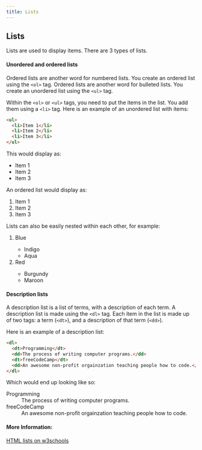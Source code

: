 ```yaml
---
title: Lists
---
```

## Lists
Lists are used to display items. There are 3 types of lists.

#### Unordered and ordered lists
Ordered lists are another word for numbered lists. You create an ordered list using the `<ol>` tag.
Ordered lists are another word for bulleted lists. You create an unordered list using the `<ul>` tag.

Within the `<ol>` or `<ul>` tags, you need to put the items in the list. You add them using a `<li>` tag. Here is an example of an unordered list with items:
```HTML
<ul>
  <li>Item 1</li>
  <li>Item 2</li>
  <li>Item 3</li>
</ul>
```

This would display as:
* Item 1
* Item 2
* Item 3

An ordered list would display as:
1. Item 1
2. Item 2
3. Item 3

Lists can also be easily nested within each other, for example:

<ol>
  <li>Blue</li>
    <ul>
      <li>Indigo</li>
      <li>Aqua</li>
    </ul>
  <li>Red</li>
    <ul>
      <li>Burgundy</li>
      <li>Maroon</li>
    </ul>
  </ol>

#### Description lists
A description list is a list of terms, with a description of each term. A description list is made using the `<dl>` tag.
Each item in the list is made up of two tags: a term (`<dt>`), and a description of that term (`<dd>`).

Here is an example of a description list:
```HTML
<dl>
  <dt>Programming</dt>
  <dd>The process of writing computer programs.</dd>
  <dt>freeCodeCamp</dt>
  <dd>An awesome non-profit orgainzation teaching people how to code.</dd>
</dl>
```
Which would end up looking like so:
<dl>
  <dt>Programming</dt>
  <dd>The process of writing computer programs.</dd>
  <dt>freeCodeCamp</dt>
  <dd>An awesome non-profit orgainzation teaching people how to code.</dd>
</dl>

#### More Information:
<!-- Please add any articles you think might be helpful to read before writing the article -->
[HTML lists on w3schools](https://www.w3schools.com/html/html_lists.asp)
